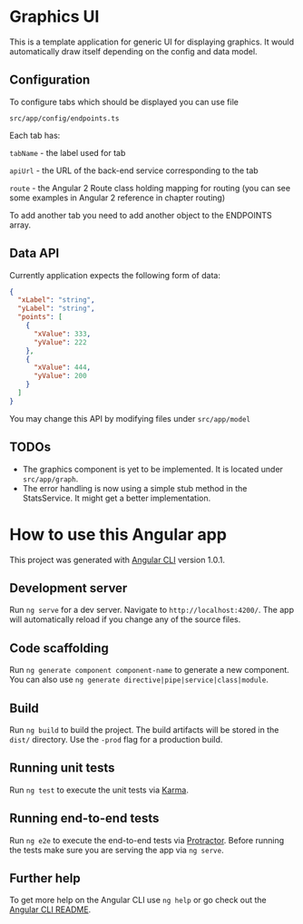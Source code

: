 # Graphics UI 

This is a template application for generic UI for displaying graphics.
It would automatically draw itself depending on the config and data model.

## Configuration

To configure tabs which should be displayed you can use file

 `src/app/config/endpoints.ts`
 
 Each tab has:
 
 `tabName` - the label used for tab
 
 `apiUrl` - the URL of the back-end service corresponding to the tab
 
 `route` - the Angular 2 Route class holding mapping for routing (you can see some examples in Angular 2 reference in chapter routing)
 
 To add another tab you need to add another object to the ENDPOINTS array.
 
## Data API

Currently application expects the following form of data:

```json
{
  "xLabel": "string",
  "yLabel": "string",
  "points": [
    {
      "xValue": 333,
      "yValue": 222
    },
    {
      "xValue": 444,
      "yValue": 200
    }
  ]
}
```
 
 You may change this API by modifying files under  `src/app/model`

## TODOs

- The graphics component is yet to be implemented. It is located under `src/app/graph`.
- The error handling is now using a simple stub method in the StatsService. It might get a better implementation.

# How to use this Angular app

This project was generated with [Angular CLI](https://github.com/angular/angular-cli) version 1.0.1.

## Development server

Run `ng serve` for a dev server. Navigate to `http://localhost:4200/`. The app will automatically reload if you change any of the source files.

## Code scaffolding

Run `ng generate component component-name` to generate a new component. You can also use `ng generate directive|pipe|service|class|module`.

## Build

Run `ng build` to build the project. The build artifacts will be stored in the `dist/` directory. Use the `-prod` flag for a production build.

## Running unit tests

Run `ng test` to execute the unit tests via [Karma](https://karma-runner.github.io).

## Running end-to-end tests

Run `ng e2e` to execute the end-to-end tests via [Protractor](http://www.protractortest.org/).
Before running the tests make sure you are serving the app via `ng serve`.

## Further help

To get more help on the Angular CLI use `ng help` or go check out the [Angular CLI README](https://github.com/angular/angular-cli/blob/master/README.md).

